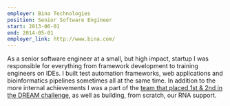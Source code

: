 ```yaml
---
employer: Bina Technologies
position: Senior Software Engineer
start: 2013-06-01
end: 2014-05-01
employer_link: http://www.bina.com/
---
```


As a senior software engineer at a small, but high impact, startup I was responsible for everything from framework development to training engineers on IDEs.
I built test automation frameworks, web applications and bioinformatics pipelines sometimes all at the same time.
In addition to the more internal achievements I was a part of the [team that placed 1st & 2nd in the DREAM challenge](https://sequencing.roche.com/ja-jp/news-overview/2015/bina-places-1st-and-2nd-in-dream-challenge.html), as well as building, from scratch, our RNA support.

